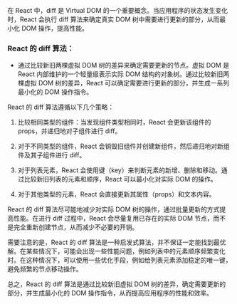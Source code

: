 在 React 中，diff 是 Virtual DOM 的一个重要概念。当应用程序的状态发生变化时，React 会执行 diff 算法来确定真实 DOM 树中需要进行更新的部分，从而最小化 DOM 操作，提高性能。

### React 的 diff 算法：
- 通过比较新旧两棵虚拟 DOM 树的差异来确定需要更新的节点。虚拟 DOM 是 React 内部维护的一个轻量级表示实际 DOM 结构的对象树。通过比较新旧两棵虚拟 DOM 树的差异，React 可以确定需要进行更新的部分，并生成一系列最小化的 DOM 操作指令。

React 的 diff 算法遵循以下几个策略：

1. 比较相同类型的组件：当发现组件类型相同时，React 会更新该组件的 props，并递归地对子组件进行 diff。

2. 对于不同类型的组件，React 会销毁旧组件并创建新组件，然后递归地对新组件及其子组件进行 diff。

3. 对于列表元素，React 会使用键（key）来判断元素的新增、删除和移动。通过比较新旧列表的元素和顺序，React 可以最小化对实际 DOM 的操作。

4. 对于其他类型的元素，React 会直接更新其属性（props）和文本内容。

React 的 diff 算法尽可能地减少对实际 DOM 树的操作，通过批量更新的方式提高性能。在进行 diff 过程中，React 会尽量复用已存在的实际 DOM 节点，而不是完全重新创建节点，从而减少不必要的开销。

需要注意的是，React 的 diff 算法是一种启发式算法，并不保证一定能找到最优解。在某些情况下，可能会出现一些性能问题，例如列表中的元素顺序频繁变化时。在这种情况下，可以使用一些优化手段，例如给列表元素添加稳定的唯一键，避免频繁的节点移动操作。

总之，React 的 diff 算法是通过比较新旧虚拟 DOM 树的差异，确定需要更新的部分，并生成最小化的 DOM 操作指令，从而提高应用程序的性能和效率。